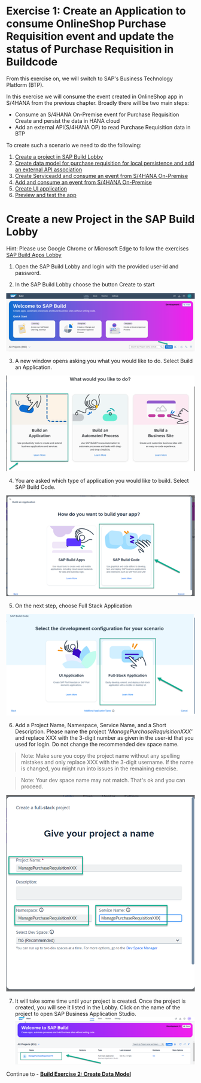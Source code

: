 # Exercise 1: Create an Application to consume OnlineShop Purchase Requisition event and update the status of Purchase Requisition in Buildcode

From this exercise on, we will switch to SAP's Business Technology Platform (BTP).

In this exercise we will consume the event created in OnlineShop app in S/4HANA from the previous chapter. Broadly there will be two main steps:
- Consume an S/4HANA On-Premise event for Purchase Requisition Create and persist the data in HANA cloud
- Add an external API(S/4HANA OP) to read Purchase Requisition data in BTP

To create such a scenario we need to do the following:
1. [Create a project in SAP Build Lobby](exercises/buildcode/exercises/ex1/README.md)
2. [Create data model for purchase requisition for local persistence and add an external API association ](../../../buildcode/exercises/ex2/README.md)
3. [Create Service](../../../buildcode/exercises/ex3/README.md)[add and consume an event from S/4HANA On-Premise](../../../buildcode/exercises/ex4/README.md)
4. [Add and consume an event from S/4HANA On-Premise](../../../buildcode/exercises/ex4/README.md)
5. [Create UI application](../../../buildcode/exercises/ex5/README.md)
6. [Preview and test the app](../../../buildcode/exercises/ex6/README.md)

# Create a new Project in the SAP Build Lobby
Hint: Please use Google Chrome or Microsoft Edge to follow the exercises
[SAP Build Apps Lobby](https://lcapteched.eu10.build.cloud.sap/lobby)
1. Open the SAP Build Lobby and login with the provided user-id and password.

2. In the SAP Build Lobby choose the button Create to start

![](images/Build_001.png)

3. A new window opens asking you what you would like to do. Select Build an Application.

![](images/Build_002.png)

4. You are asked which type of application you would like to build. Select SAP Build Code.

![](images/CreateProject_BuildCode.png)

5. On the next step, choose Full Stack Application 

![](images/CreateFullStack.png)

6. Add a Project Name, Namespace, Service Name, and a Short Description. Please name the project *'ManagePurchaseRequisitionXXX'* and replace XXX with the 3-digit number as given in the user-id that you used for login. Do not change the recommended dev space name.
> Note: Make sure you copy the project name without any spelling mistakes and only replace XXX with the 3-digit username. If the name is changed, you might run into issues in the remaining exercise.

> Note: Your dev space name may not match. That's ok and you can proceed.

![](images/ProjectName.png)

7. It will take some time until your project is created. Once the project is created, you will see it listed in the Lobby. Click on the name of the project to open SAP Business Application Studio.
![](images/projectCreated.png)
   

Continue to - **[Build Exercise 2: Create Data Model](../../../buildcode/exercises/ex2/README.md)**


